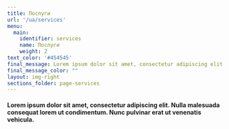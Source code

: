 ```yaml
---
title: Послуги
url: '/ua/services'
menu:
  main:
    identifier: services
    name: Послуги
    weight: 2
text_color: '#454545'
final_message: Lorem ipsum dolor sit amet, consectetur adipiscing elit.
final_message_color: ""
layout: img-right
sections_folder: page-services
---
```

#### Lorem ipsum dolor sit amet, consectetur adipiscing elit. Nulla malesuada consequat lorem ut condimentum. Nunc pulvinar erat ut venenatis vehicula.
